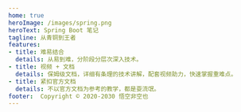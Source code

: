 ```yaml
---
home: true
heroImage: /images/spring.png
heroText: Spring Boot 笔记
tagline: 从青铜到王者
features:
- title: 难易结合
  details: 从易到难，分阶段分层次深入技术。  
- title: 视频 + 文档
  details: 保姆级文档，详细有条理的技术讲解，配套视频助力，快速掌握重难点。
- title: 紧扣官方文档
  details: 不以官方文档为参考的教学，都是耍流氓。
footer:  Copyright © 2020-2030 悟空非空也
---
```

